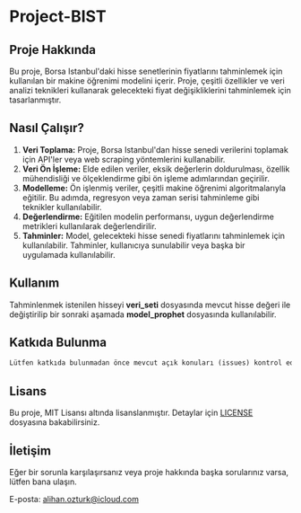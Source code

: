 
# Project-BIST

## Proje Hakkında

Bu proje, Borsa Istanbul'daki hisse senetlerinin fiyatlarını tahminlemek için kullanılan bir makine öğrenimi modelini içerir. Proje, çeşitli özellikler ve veri analizi teknikleri kullanarak gelecekteki fiyat değişikliklerini tahminlemek için tasarlanmıştır.

## Nasıl Çalışır?

1. **Veri Toplama:** Proje, Borsa Istanbul'dan hisse senedi verilerini toplamak için API'ler veya web scraping yöntemlerini kullanabilir.
2. **Veri Ön İşleme:** Elde edilen veriler, eksik değerlerin doldurulması, özellik mühendisliği ve ölçeklendirme gibi ön işleme adımlarından geçirilir.
3. **Modelleme:** Ön işlenmiş veriler, çeşitli makine öğrenimi algoritmalarıyla eğitilir. Bu adımda, regresyon veya zaman serisi tahminleme gibi teknikler kullanılabilir.
4. **Değerlendirme:** Eğitilen modelin performansı, uygun değerlendirme metrikleri kullanılarak değerlendirilir.
5. **Tahminler:** Model, gelecekteki hisse senedi fiyatlarını tahminlemek için kullanılabilir. Tahminler, kullanıcıya sunulabilir veya başka bir uygulamada kullanılabilir.

## Kullanım

Tahminlenmek istenilen hisseyi **veri_seti** dosyasında mevcut hisse değeri ile değiştirilip bir sonraki aşamada **model_prophet** dosyasında kullanılabilir.

## Katkıda Bulunma

```markdown
Lütfen katkıda bulunmadan önce mevcut açık konuları (issues) kontrol edin. Ayrıca, yeni bir özelliği geliştirmek için önceden tartışma başlatmanızı öneririm.
```

## Lisans

Bu proje, MIT Lisansı altında lisanslanmıştır. Detaylar için [LICENSE](LICENSE) dosyasına bakabilirsiniz.


## İletişim

Eğer bir sorunla karşılaşırsanız veya proje hakkında başka sorularınız varsa, lütfen bana ulaşın.

E-posta: alihan.ozturk@icloud.com
